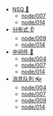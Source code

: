 * [NSQ 👖]()
  * [node/007]()
  * [node/014]()
* [分布式 👂]()
  * [node/009]()
  * [node/014]()
* [中间件 🚨]()
  * [node/004]()
  * [node/007]()
  * [node/014]()
* [消息队列 👓]()
  * [node/004]()
  * [node/007]()
  * [node/009]()
  * [node/014]()
